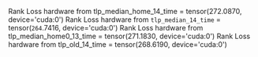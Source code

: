 Rank Loss hardware from tlp_median_home_14_time = tensor(272.0870, device='cuda:0')
Rank Loss hardware from `tlp_median_14_time` = tensor(`264`.7416, device='cuda:0')
Rank Loss hardware from tlp_median_home0_13_time = tensor(271.1830, device='cuda:0')
Rank Loss hardware from tlp_old_14_time = tensor(268.6190, device='cuda:0')
